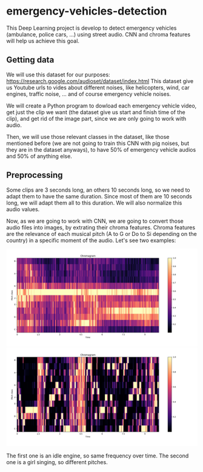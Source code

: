 # emergency-vehicles-detection
This Deep Learning project is develop to detect emergency vehicles (ambulance, police cars, ...) using street audio. CNN and chroma features will help us achieve this goal.

## Getting data
We will use this dataset for our purposes: https://research.google.com/audioset/dataset/index.html
This dataset give us Youtube urls to vides about different noises, like helicopters, wind, car engines, traffic noise, ... and of course emergency vehicle noises.

We will create a Python program to dowload each emergency vehicle video, get just the clip we want (the dataset give us start and finish time of the clip), and get rid of the image part, since we are only going to work with audio.

Then, we will use those relevant classes in the dataset, like those mentioned before (we are not going to train this CNN with pig noises, but they are in the dataset anyways), to have 50% of emergency vehicle audios and 50% of anything else.

## Preprocessing
Some clips are 3 seconds long, an others 10 seconds long, so we need to adapt them to have the same duration. Since most of them are 10 seconds long, we will adapt them all to this duration. We will also normalize this audio values.

Now, as we are going to work with CNN, we are going to convert those audio files into images, by extrating their chroma features.
Chroma features are the relevance of each musical pitch (A to G or Do to Si depending on the country) in a specific moment of the audio. Let's see two examples:

![Idle Engine](images/engine.png)
![Girl singing](images/singing.png)

The first one is an idle engine, so same frequency over time. The second one is a girl singing, so different pitches.


## 
